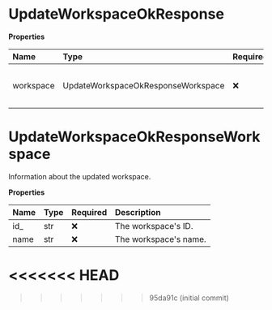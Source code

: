 # UpdateWorkspaceOkResponse

**Properties**

| Name      | Type                               | Required | Description                              |
| :-------- | :--------------------------------- | :------- | :--------------------------------------- |
| workspace | UpdateWorkspaceOkResponseWorkspace | ❌       | Information about the updated workspace. |

# UpdateWorkspaceOkResponseWorkspace

Information about the updated workspace.

**Properties**

| Name | Type | Required | Description           |
| :--- | :--- | :------- | :-------------------- |
| id\_ | str  | ❌       | The workspace's ID.   |
| name | str  | ❌       | The workspace's name. |
<<<<<<< HEAD
=======

<!-- This file was generated by liblab | https://liblab.com/ -->
>>>>>>> 95da91c (initial commit)
